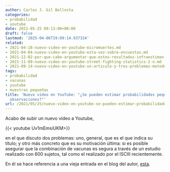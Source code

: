 ```yaml
---
author: Carlos J. Gil Bellosta
categories:
- probabilidad
- youtube
date: 2021-05-25 09:13:00+00:00
draft: false
lastmod: '2025-04-06T19:09:14.937324'
related:
- 2021-04-18-nuevo-video-en-youtube-micromuertes.md
- 2021-04-04-nuevo-video-en-youtube-esta-vez-sobre-encuestas.md
- 2021-12-02-por-que-cabe-argumentar-que-estos-resultados-infraestiman-la-efectividad-de-las-vacunas-contra-el-covid.md
- 2021-11-09-nuevo-video-en-youtube-street-fighting-statistics-2-n.md
- 2021-09-14-nuevo-video-en-youtube-un-articulo-y-tres-problemas-metodologicos.md
tags:
- probabilidad
- vacunas
- youtube
- muestras pequeñas
title: 'Nuevo vídeo en YouTube: "¿Se pueden estimar probabilidades pequeñas con pocas
  observaciones?"'
url: /2021/05/25/nuevo-video-en-youtube-se-pueden-estimar-probabilidades-pequenas-con-pocas-observaciones/
---
```


Acabo de subir un nuevo vídeo a Youtube,

{{< youtube Uv1mEmsiUKM>}}

en el que discuto dos problemas: uno, general, que es el que indica su título; y otro más concreto que es su motivación última: si es posible asegurar que la combinación de vacunas es segura a través de un estudio realizado con 600 sujetos, tal como el realizado por el ISCIII recientemente.

En él se hace referencia a una vieja entrada en el blog del autor, [esta](https://datanalytics.com/2016/11/30/la-regla-del-tres-para-estimar-la-probabilidad-de-un-evento-todavia-no-observado/).